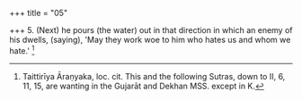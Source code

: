 +++
title = "05"

+++
5. (Next) he pours (the water) out in that direction in which an enemy of his dwells, (saying), 'May they work woe to him who hates us and whom we hate.' [^4] 


[^4]:  Taittirīya Āraṇyaka, loc. cit. This and the following Sutras, down to II, 6, 11, 15, are wanting in the Gujarāt and Dekhan MSS. except in K.
